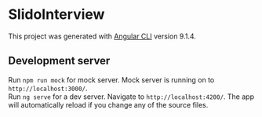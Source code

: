 # SlidoInterview

This project was generated with [Angular CLI](https://github.com/angular/angular-cli) version 9.1.4.

## Development server

Run `npm run mock` for mock server. Mock server is running on to `http://localhost:3000/`.   
Run `ng serve` for a dev server. Navigate to `http://localhost:4200/`. The app will automatically reload if you change any of the source files.

